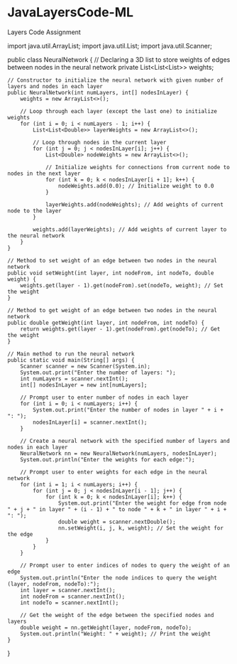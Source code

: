 # JavaLayersCode-ML
Layers Code Assignment


import java.util.ArrayList;
import java.util.List;
import java.util.Scanner;

public class NeuralNetwork {
    // Declaring a 3D list to store weights of edges between nodes in the neural network
    private List<List<List<Double>>> weights;

    // Constructor to initialize the neural network with given number of layers and nodes in each layer
    public NeuralNetwork(int numLayers, int[] nodesInLayer) {
        weights = new ArrayList<>();

        // Loop through each layer (except the last one) to initialize weights
        for (int i = 0; i < numLayers - 1; i++) {
            List<List<Double>> layerWeights = new ArrayList<>();

            // Loop through nodes in the current layer
            for (int j = 0; j < nodesInLayer[i]; j++) {
                List<Double> nodeWeights = new ArrayList<>();

                // Initialize weights for connections from current node to nodes in the next layer
                for (int k = 0; k < nodesInLayer[i + 1]; k++) {
                    nodeWeights.add(0.0); // Initialize weight to 0.0
                }

                layerWeights.add(nodeWeights); // Add weights of current node to the layer
            }

            weights.add(layerWeights); // Add weights of current layer to the neural network
        }
    }

    // Method to set weight of an edge between two nodes in the neural network
    public void setWeight(int layer, int nodeFrom, int nodeTo, double weight) {
        weights.get(layer - 1).get(nodeFrom).set(nodeTo, weight); // Set the weight
    }

    // Method to get weight of an edge between two nodes in the neural network
    public double getWeight(int layer, int nodeFrom, int nodeTo) {
        return weights.get(layer - 1).get(nodeFrom).get(nodeTo); // Get the weight
    }

    // Main method to run the neural network
    public static void main(String[] args) {
        Scanner scanner = new Scanner(System.in);
        System.out.print("Enter the number of layers: ");
        int numLayers = scanner.nextInt();
        int[] nodesInLayer = new int[numLayers];

        // Prompt user to enter number of nodes in each layer
        for (int i = 0; i < numLayers; i++) {
            System.out.print("Enter the number of nodes in layer " + i + ": ");
            nodesInLayer[i] = scanner.nextInt();
        }

        // Create a neural network with the specified number of layers and nodes in each layer
        NeuralNetwork nn = new NeuralNetwork(numLayers, nodesInLayer);
        System.out.println("Enter the weights for each edge:");

        // Prompt user to enter weights for each edge in the neural network
        for (int i = 1; i < numLayers; i++) {
            for (int j = 0; j < nodesInLayer[i - 1]; j++) {
                for (int k = 0; k < nodesInLayer[i]; k++) {
                    System.out.print("Enter the weight for edge from node " + j + " in layer " + (i - 1) + " to node " + k + " in layer " + i + ": ");
                    double weight = scanner.nextDouble();
                    nn.setWeight(i, j, k, weight); // Set the weight for the edge
                }
            }
        }

        // Prompt user to enter indices of nodes to query the weight of an edge
        System.out.println("Enter the node indices to query the weight (layer, nodeFrom, nodeTo):");
        int layer = scanner.nextInt();
        int nodeFrom = scanner.nextInt();
        int nodeTo = scanner.nextInt();

        // Get the weight of the edge between the specified nodes and layers
        double weight = nn.getWeight(layer, nodeFrom, nodeTo);
        System.out.println("Weight: " + weight); // Print the weight
    }
}
